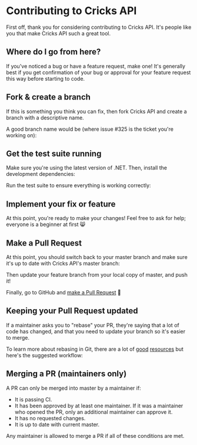 ﻿# Contributing to Cricks API

First off, thank you for considering contributing to Cricks API. It's people like you that make Cricks API such a great tool.

## Where do I go from here?

If you've noticed a bug or have a feature request, make one! It's generally best if you get confirmation of your bug or approval for your feature request this way before starting to code.

## Fork & create a branch

If this is something you think you can fix, then fork Cricks API and create a branch with a descriptive name.

A good branch name would be (where issue #325 is the ticket you're working on):


## Get the test suite running

Make sure you're using the latest version of .NET. Then, install the development dependencies:


Run the test suite to ensure everything is working correctly:




## Implement your fix or feature

At this point, you're ready to make your changes! Feel free to ask for help; everyone is a beginner at first 😸



## Make a Pull Request

At this point, you should switch back to your master branch and make sure it's up to date with Cricks API's master branch:


Then update your feature branch from your local copy of master, and push it!


Finally, go to GitHub and [make a Pull Request](https://help.github.com/en/github/collaborating-with-issues-and-pull-requests/creating-a-pull-request) 🚀



## Keeping your Pull Request updated

If a maintainer asks you to "rebase" your PR, they're saying that a lot of code has changed, and that you need to update your branch so it's easier to merge.

To learn more about rebasing in Git, there are a lot of [good](https://git-scm.com/book/en/v2/Git-Branching-Rebasing) [resources](https://www.atlassian.com/git/tutorials/rewriting-history/git-rebase) but here's the suggested workflow:


## Merging a PR (maintainers only)

A PR can only be merged into master by a maintainer if:

- It is passing CI.
- It has been approved by at least one maintainer. If it was a maintainer who opened the PR, only an additional maintainer can approve it.
- It has no requested changes.
- It is up to date with current master.

Any maintainer is allowed to merge a PR if all of these conditions are met.
